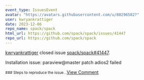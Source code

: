 ```yaml
---
event_type: IssuesEvent
avatar: "https://avatars.githubusercontent.com/u/80296582?"
user: kwryankrattiger
date: 2023-12-06
repo_name: spack/spack
html_url: https://github.com/spack/spack/issues/41447
repo_url: https://github.com/spack/spack
---
```


<a href='https://github.com/kwryankrattiger' target='_blank'>kwryankrattiger</a> closed issue <a href='https://github.com/spack/spack/issues/41447' target='_blank'>spack/spack#41447</a>.

<p>Installation issue: paraview@master patch adios2 failed</p><small>### Steps to reproduce the issue...</small><a href='https://github.com/spack/spack/issues/41447' target='_blank'>View Comment</a>